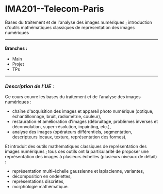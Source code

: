 # IMA201--Telecom-Paris
Bases du traitement et de l'analyse des images numériques ; introduction d'outils mathématiques classiques de représentation des images numériques

---
#### **Branches** :
- Main
- Projet
- TPs
---
### _Description de l'UE_ :

Ce cours couvre les bases du traitement et de l'analyse des images numériques :
   - chaîne d'acquisition des images et appareil photo numérique (optique, échantillonnage, bruit, radiométrie, couleur),
   - restauration et amélioration d'images (débruitage, problèmes inverses et déconvolution, super-résolution, inpainting, etc.),
   - analyse des images (opérateurs différentiels, segmentation, descripteurs locaux, texture, représentation des formes),  
   
Et introduit des outils mathématiques classiques de représentation des images numériques ; tous ces outils ont la particularité de proposer une représentation des images à plusieurs échelles (plusieurs niveaux de détail) :  
  - représentation multi-échelle gaussienne et laplacienne, variantes,
  - décomposition en ondelettes,
  - représentations discrètes,
  - morphologie mathématique.
